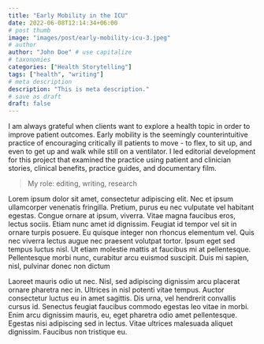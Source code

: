 ```yaml
---
title: "Early Mobility in the ICU"
date: 2022-06-08T12:14:34+06:00
# post thumb
image: "images/post/early-mobility-icu-3.jpeg"
# author
author: "John Doe" # use capitalize
# taxonomies
categories: ["Health Storytelling"]
tags: ["health", "writing"]
# meta description
description: "This is meta description."
# save as draft
draft: false
---
```

I am always grateful when clients want to explore a health topic in order to improve patient outcomes. Early mobility is the seemingly counterintuitive practice of encouraging critically ill patients to move - to flex, to sit up, and even to get up and walk while still on a ventilator. I led editorial development for this project that examined the practice using patient and clinician stories, clinical benefits, practice guides, and documentary film.

> My role: editing, writing, research

Lorem ipsum dolor sit amet, consectetur adipiscing elit. Nec et ipsum ullamcorper venenatis fringilla. Pretium, purus eu nec vulputate vel habitant egestas. Congue ornare at ipsum, viverra. Vitae magna faucibus eros, lectus sociis. Etiam nunc amet id dignissim. Feugiat id tempor vel sit in ornare turpis posuere. Eu quisque integer non rhoncus elementum vel. Quis nec viverra lectus augue nec praesent volutpat tortor. Ipsum eget sed tempus luctus nisl. Ut etiam molestie mattis at faucibus mi at pellentesque. Pellentesque morbi nunc, curabitur arcu euismod suscipit. Duis mi sapien, nisl, pulvinar donec non dictum

Laoreet mauris odio ut nec. Nisl, sed adipiscing dignissim arcu placerat ornare pharetra nec in. Ultrices in nisl potenti vitae tempus. Auctor consectetur luctus eu in amet sagittis. Dis urna, vel hendrerit convallis cursus id.
Senectus feugiat faucibus commodo egestas leo vitae in morbi. Enim arcu dignissim mauris, eu, eget pharetra odio amet pellentesque. Egestas nisi adipiscing sed in lectus. Vitae ultrices malesuada aliquet dignissim. Faucibus non tristique eu.

